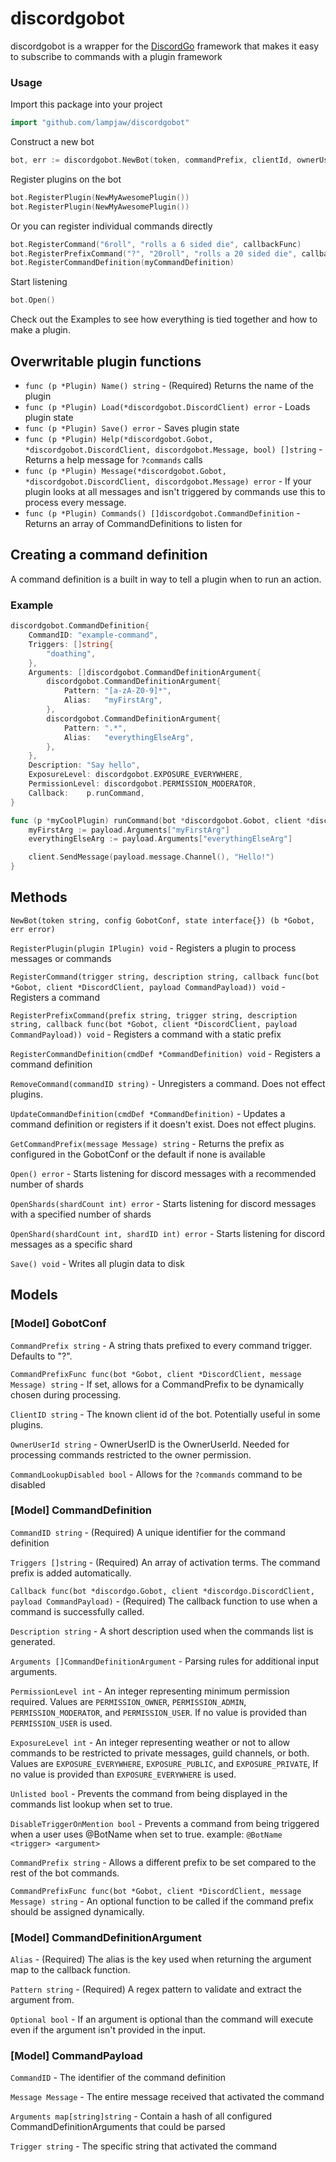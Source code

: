 # discordgobot

discordgobot is a wrapper for the [DiscordGo](https://github.com/bwmarrin/discordgo) framework that makes it easy to subscribe to commands with a plugin framework

### Usage

Import this package into your project

```go
import "github.com/lampjaw/discordgobot"
```

Construct a new bot

```go
bot, err := discordgobot.NewBot(token, commandPrefix, clientId, ownerUserId)
```

Register plugins on the bot

```go
bot.RegisterPlugin(NewMyAwesomePlugin())    
bot.RegisterPlugin(NewMyAwesomePlugin())
```

Or you can register individual commands directly

```go
bot.RegisterCommand("6roll", "rolls a 6 sided die", callbackFunc)
bot.RegisterPrefixCommand("?", "20roll", "rolls a 20 sided die", callbackFunc)
bot.RegisterCommandDefinition(myCommandDefinition)
```

Start listening

```go
bot.Open()
```

Check out the Examples to see how everything is tied together and how to make a plugin.

## Overwritable plugin functions
* `func (p *Plugin) Name() string` - (Required) Returns the name of the plugin
* `func (p *Plugin) Load(*discordgobot.DiscordClient) error` - Loads plugin state
* `func (p *Plugin) Save() error` - Saves plugin state
* `func (p *Plugin) Help(*discordgobot.Gobot, *discordgobot.DiscordClient, discordgobot.Message, bool) []string` - Returns a help message for `?commands` calls
* `func (p *Plugin) Message(*discordgobot.Gobot, *discordgobot.DiscordClient, discordgobot.Message) error` - If your plugin looks at all messages and isn't triggered by commands use this to process every message.
* `func (p *Plugin) Commands() []discordgobot.CommandDefinition` - Returns an array of CommandDefinitions to listen for

## Creating a command definition

A command definition is a built in way to tell a plugin when to run an action.

### Example

```go
discordgobot.CommandDefinition{
    CommandID: "example-command",
    Triggers: []string{
        "doathing",
    },
    Arguments: []discordgobot.CommandDefinitionArgument{
        discordgobot.CommandDefinitionArgument{
            Pattern: "[a-zA-Z0-9]*",
            Alias:   "myFirstArg",
        },
        discordgobot.CommandDefinitionArgument{
            Pattern: ".*",
            Alias:   "everythingElseArg",
        },
    },
    Description: "Say hello",
    ExposureLevel: discordgobot.EXPOSURE_EVERYWHERE,
    PermissionLevel: discordgobot.PERMISSION_MODERATOR,
    Callback:    p.runCommand,
}

func (p *myCoolPlugin) runCommand(bot *discordgobot.Gobot, client *discordgobot.DiscordClient, payload CommandPayload) {
    myFirstArg := payload.Arguments["myFirstArg"]
    everythingElseArg := payload.Arguments["everythingElseArg"]

    client.SendMessage(payload.message.Channel(), "Hello!")
}
```

## Methods

`NewBot(token string, config GobotConf, state interface{}) (b *Gobot, err error)` 

`RegisterPlugin(plugin IPlugin) void` - Registers a plugin to process messages or commands

`RegisterCommand(trigger string, description string, callback func(bot *Gobot, client *DiscordClient, payload CommandPayload)) void` - Registers a command

`RegisterPrefixCommand(prefix string, trigger string, description string, callback func(bot *Gobot, client *DiscordClient, payload CommandPayload)) void` - Registers a command with a static prefix

`RegisterCommandDefinition(cmdDef *CommandDefinition) void` - Registers a command definition

`RemoveCommand(commandID string)` - Unregisters a command. Does not effect plugins.

`UpdateCommandDefinition(cmdDef *CommandDefinition)` - Updates a command definition or registers if it doesn't exist. Does not effect plugins.

`GetCommandPrefix(message Message) string` - Returns the prefix as configured in the GobotConf or the default if none is available

`Open() error` - Starts listening for discord messages with a recommended number of shards

`OpenShards(shardCount int) error` - Starts listening for discord messages with a specified number of shards

`OpenShard(shardCount int, shardID int) error` - Starts listening for discord messages as a specific shard

`Save() void` - Writes all plugin data to disk


## Models

### [Model] GobotConf

`CommandPrefix string` - A string thats prefixed to every command trigger. Defaults to "?".

`CommandPrefixFunc func(bot *Gobot, client *DiscordClient, message Message) string` - If set, allows for a CommandPrefix to be dynamically chosen during processing.

`ClientID string` - The known client id of the bot. Potentially useful in some plugins.

`OwnerUserId string` - OwnerUserID is the OwnerUserId. Needed for processing commands restricted to the owner permission.

`CommandLookupDisabled bool` - Allows for the `?commands` command to be disabled

### [Model] CommandDefinition

`CommandID string` - (Required) A unique identifier for the command definition

`Triggers []string` - (Required) An array of activation terms. The command prefix is added automatically.

`Callback func(bot *discordgo.Gobot, client *discordgo.DiscordClient, payload CommandPayload)` - (Required) The callback function to use when a command is successfully called.

`Description string` - A short description used when the commands list is generated.

`Arguments []CommandDefinitionArgument` - Parsing rules for additional input arguments.

`PermissionLevel int` - An integer representing minimum permission required. Values are `PERMISSION_OWNER`, `PERMISSION_ADMIN`, `PERMISSION_MODERATOR`, and `PERMISSION_USER`. If no value is provided than `PERMISSION_USER` is used.

`ExposureLevel int` - An integer representing weather or not to allow commands to be restricted to private messages, guild channels, or both. Values are `EXPOSURE_EVERYWHERE`, `EXPOSURE_PUBLIC`, and `EXPOSURE_PRIVATE`, If no value is provided than `EXPOSURE_EVERYWHERE` is used.

`Unlisted bool` - Prevents the command from being displayed in the commands list lookup when set to true.

`DisableTriggerOnMention bool` - Prevents a command from being triggered when a user uses @BotName when set to true. example: `@BotName <trigger> <argument>`

`CommandPrefix string` - Allows a different prefix to be set compared to the rest of the bot commands.

`CommandPrefixFunc func(bot *Gobot, client *DiscordClient, message Message) string` - An optional function to be called if the command prefix should be assigned dynamically.

### [Model] CommandDefinitionArgument

`Alias` - (Required) The alias is the key used when returning the argument map to the callback function.

`Pattern string` - (Required) A regex pattern to validate and extract the argument from.

`Optional bool` - If an argument is optional than the command will execute even if the argument isn't provided in the input.

### [Model] CommandPayload

`CommandID` - The identifier of the command definition

`Message Message` - The entire message received that activated the command

`Arguments map[string]string` - Contain a hash of all configured CommandDefinitionArguments that could be parsed

`Trigger string` - The specific string that activated the command
	